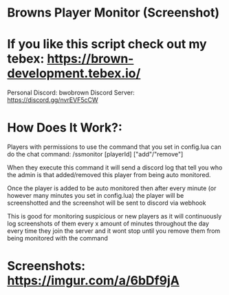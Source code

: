 # Browns Player Monitor (Screenshot)

# If you like this script check out my tebex: https://brown-development.tebex.io/

Personal Discord: bwobrown 
Discord Server: https://discord.gg/nvrEVF5cCW

# How Does It Work?:

Players with permissions to use the command that you set in config.lua can do the chat command:
 /ssmonitor [playerId] ["add"/"remove"] 

When they execute this command it will send a discord log that tell you who the admin is that added/removed this player from being auto monitored.

Once the player is added to be auto monitored then after every minute (or however many minutes you set in config.lua) the player will be screenshotted and the screenshot will be sent to discord via webhook

This is good for monitoring suspicious or new players as it will continuously log screenshots of them every x amount of minutes throughout the day every time they join the server and it wont stop until you remove them from being monitored with the command 

# Screenshots: https://imgur.com/a/6bDf9jA